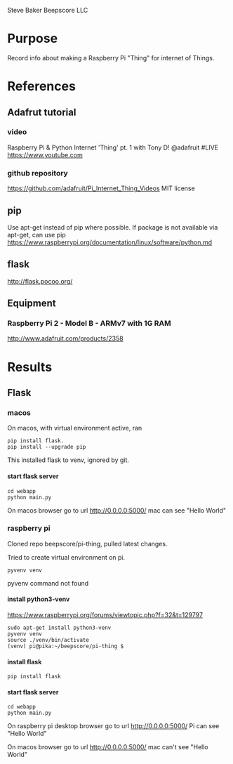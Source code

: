 Steve Baker Beepscore LLC

# Purpose
Record info about making a Raspberry Pi "Thing" for internet of Things.

# References

## Adafrut tutorial

### video
Raspberry Pi & Python Internet 'Thing' pt. 1 with Tony D! @adafruit #LIVE
https://www.youtube.com

### github repository
https://github.com/adafruit/Pi_Internet_Thing_Videos
MIT license

## pip
Use apt-get instead of pip where possible.
If package is not available via apt-get, can use pip
https://www.raspberrypi.org/documentation/linux/software/python.md

## flask
http://flask.pocoo.org/

## Equipment

### Raspberry Pi 2 - Model B - ARMv7 with 1G RAM
http://www.adafruit.com/products/2358

# Results

## Flask

### macos
On macos, with virtual environment active, ran

    pip install flask.
    pip install --upgrade pip

This installed flask to venv, ignored by git.

#### start flask server

    cd webapp
    python main.py

On macos browser go to url http://0.0.0.0:5000/
mac can see "Hello World"

### raspberry pi
Cloned repo beepscore/pi-thing, pulled latest changes.

Tried to create virtual environment on pi.

    pyvenv venv

pyvenv command not found

#### install python3-venv
https://www.raspberrypi.org/forums/viewtopic.php?f=32&t=129797

    sudo apt-get install python3-venv
    pyvenv venv
    source ./venv/bin/activate
    (venv) pi@pika:~/beepscore/pi-thing $

#### install flask

    pip install flask

#### start flask server

    cd webapp
    python main.py

On raspberry pi desktop browser go to url http://0.0.0.0:5000/
Pi can see "Hello World"

On macos browser go to url http://0.0.0.0:5000/
mac can't see "Hello World"
